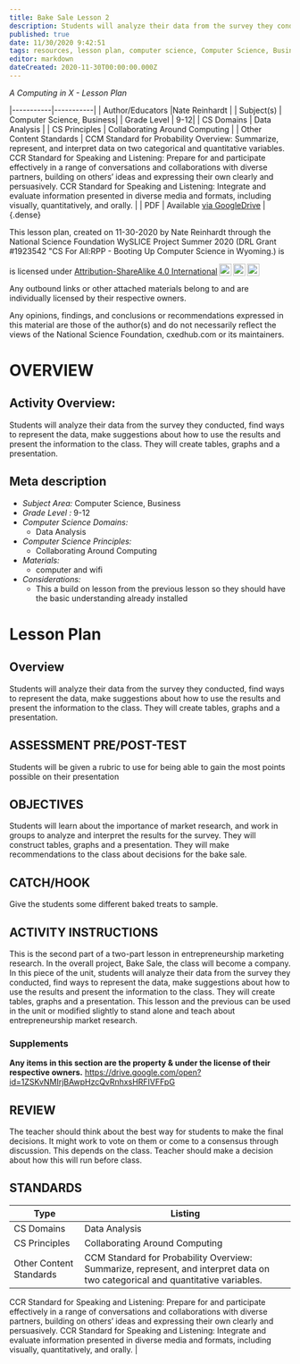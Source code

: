 ```yaml
---
title: Bake Sale Lesson 2
description: Students will analyze their data from the survey they conducted, find ways to represent the data, make suggestions about how to use the results and present the information to the class. They will create tables, graphs and a presentation.
published: true
date: 11/30/2020 9:42:51
tags: resources, lesson plan, computer science, Computer Science, Business 
editor: markdown
dateCreated: 2020-11-30T00:00:00.000Z
---
```

*A Computing in X - Lesson Plan*

|-----------|-----------|
| Author/Educators |Nate Reinhardt |
| Subject(s) | Computer Science, Business|
| Grade Level | 9-12|
| CS Domains | Data Analysis |
| CS Principles | Collaborating Around Computing |
| Other Content Standards | CCM Standard for Probability Overview: Summarize, represent, and interpret data on two categorical and quantitative variables.
CCR Standard for Speaking and Listening: Prepare for and participate effectively in a range of conversations and collaborations with diverse partners, building on others’ ideas and expressing their own clearly and persuasively.
CCR Standard for Speaking and Listening: Integrate and evaluate information presented in diverse media and formats, including visually, quantitatively, and orally. | 
| PDF | Available [via GoogleDrive]() |
{.dense}






This lesson plan, created on 11-30-2020 by Nate Reinhardt through the National Science Foundation WySLICE Project Summer 2020 (DRL Grant #1923542 "CS For All:RPP - Booting Up Computer Science in Wyoming.) is  <p xmlns:cc="http://creativecommons.org/ns#" >  is licensed under <a href="http://creativecommons.org/licenses/by-sa/4.0/?ref=chooser-v1" target="_blank" rel="license noopener noreferrer" style="display:inline-block;">Attribution-ShareAlike 4.0 International<img style="height:22px!important;margin-left:3px;vertical-align:text-bottom;" src="https://mirrors.creativecommons.org/presskit/icons/cc.svg?ref=chooser-v1"><img style="height:22px!important;margin-left:3px;vertical-align:text-bottom;" src="https://mirrors.creativecommons.org/presskit/icons/by.svg?ref=chooser-v1"><img style="height:22px!important;margin-left:3px;vertical-align:text-bottom;" src="https://mirrors.creativecommons.org/presskit/icons/sa.svg?ref=chooser-v1"></a></p>


Any outbound links or other attached materials belong to and are individually licensed by their respective owners. 


Any opinions, findings, and conclusions or recommendations expressed in this material are those of the author(s) and do not necessarily reflect the views of the National Science Foundation, cxedhub.com or its maintainers.


# OVERVIEW
## Activity Overview:  
Students will analyze their data from the survey they conducted, find ways to represent the data, make suggestions about how to use the results and present the information to the class. They will create tables, graphs and a presentation.
## Meta description
+ *Subject Area:* Computer Science, Business 
+ *Grade Level :* 9-12 
+ *Computer Science Domains:*
   + Data Analysis
+ *Computer Science Principles:*
   + Collaborating Around Computing
+ *Materials:* 
   + computer and wifi
+ *Considerations:*
   + This a build on lesson from the previous lesson so they should have the basic understanding already installed


# Lesson Plan
## Overview
Students will analyze their data from the survey they conducted, find ways to represent the data, make suggestions about how to use the results and present the information to the class. They will create tables, graphs and a presentation.
## ASSESSMENT PRE/POST-TEST
Students will be given a rubric to use for being able to gain the most points possible on their presentation
## OBJECTIVES
Students will learn about the importance of market research, and work in groups to analyze and interpret the results for the survey. They will construct tables, graphs and a presentation. They will make recommendations to the class about decisions for the bake sale.


## CATCH/HOOK
Give the students some different baked treats to sample.


## ACTIVITY INSTRUCTIONS
This is the second part of a two-part lesson in entrepreneurship marketing research. In the overall project, Bake Sale, the class will become a company. In this piece of the unit, students will analyze their data from the survey they conducted, find ways to represent the data, make suggestions about how to use the results and present the information to the class. They will create tables, graphs and a presentation. This lesson and the previous can be used in the unit or modified slightly to stand alone and teach about entrepreneurship market research.


### Supplements
**Any items in this section are the property & under the license of their respective owners.**
https://drive.google.com/open?id=1ZSKvNMIrjBAwpHzcQvRnhxsHRFIVFFpG




## REVIEW
The teacher should think about the best way for students to make the final decisions.  It might work to vote on them or come to a consensus through discussion. This depends on the class. Teacher should make a decision about how this will run before class.
## STANDARDS        
| Type | Listing | 
|-----------|-----------|
| CS Domains  | Data Analysis|
| CS Principles   | Collaborating Around Computing|
| Other Content Standards | CCM Standard for Probability Overview: Summarize, represent, and interpret data on two categorical and quantitative variables.
CCR Standard for Speaking and Listening: Prepare for and participate effectively in a range of conversations and collaborations with diverse partners, building on others’ ideas and expressing their own clearly and persuasively.
CCR Standard for Speaking and Listening: Integrate and evaluate information presented in diverse media and formats, including visually, quantitatively, and orally.  |